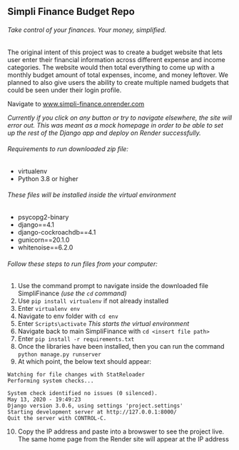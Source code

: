 ## Simpli Finance Budget Repo
###### Take control of your finances. Your money, simplified.

The original intent of this project was to create a budget website that lets user enter their financial information across different expense and income categories.
The website would then total everything to come up with a monthly budget amount of total expenses, income, and money leftover. 
We planned to also give users the ability to create multiple named budgets that could be seen under their login profile. 

Navigate to www.simpli-finance.onrender.com

_Currently if you click on any button or try to navigate elsewhere, the site will error out._
_This was meant as a mock homepage in order to be able to set up the rest of the Django app and deploy on Render successfully._

###### Requirements to run downloaded zip file:
- virtualenv
- Python 3.8 or higher

###### These files will be installed inside the virtual environment
- psycopg2-binary
- django==4.1
- django-cockroachdb==4.1
- gunicorn==20.1.0
- whitenoise==6.2.0

###### Follow these steps to run files from your computer:
1. Use the command prompt to navigate inside the downloaded file SimpliFinance _(use the `cd` command)_
2. Use `pip install virtualenv` if not already installed
3. Enter `virtualenv env`
4. Navigate to env folder with `cd env`
5. Enter `Scripts\activate` _This starts the virtual environment_
6. Navigate back to main SimpliFinance with `cd <insert file path>`
7. Enter `pip install -r requirements.txt`
8. Once the libraries have been installed, then you can run the command `python manage.py runserver`
9. At which point, the below text should appear:
 ```
Watching for file changes with StatReloader
Performing system checks...

System check identified no issues (0 silenced).
May 13, 2020 - 19:49:23
Django version 3.0.6, using settings 'project.settings'
Starting development server at http://127.0.0.1:8000/
Quit the server with CONTROL-C.
```
10. Copy the IP address and paste into a browswer to see the project live. The same home page from the Render site will appear at the IP address
